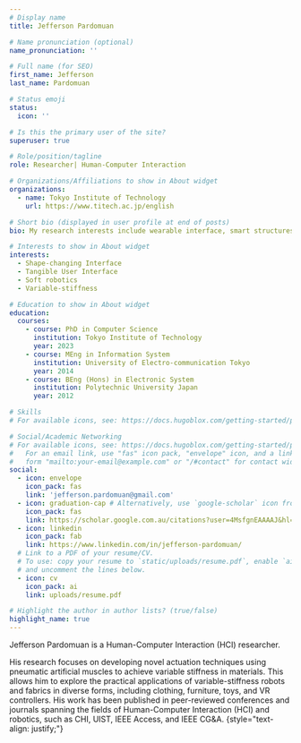 ```yaml
---
# Display name
title: Jefferson Pardomuan

# Name pronunciation (optional)
name_pronunciation: ''

# Full name (for SEO)
first_name: Jefferson
last_name: Pardomuan

# Status emoji
status:
  icon: ''

# Is this the primary user of the site?
superuser: true

# Role/position/tagline
role: Researcher| Human-Computer Interaction

# Organizations/Affiliations to show in About widget
organizations:
  - name: Tokyo Institute of Technology
    url: https://www.titech.ac.jp/english

# Short bio (displayed in user profile at end of posts)
bio: My research interests include wearable interface, smart structures and robotics.

# Interests to show in About widget
interests:
  - Shape-changing Interface
  - Tangible User Interface
  - Soft robotics
  - Variable-stiffness

# Education to show in About widget
education:
  courses:
    - course: PhD in Computer Science
      institution: Tokyo Institute of Technology
      year: 2023
    - course: MEng in Information System
      institution: University of Electro-communication Tokyo
      year: 2014
    - course: BEng (Hons) in Electronic System
      institution: Polytechnic University Japan 
      year: 2012

# Skills
# For available icons, see: https://docs.hugoblox.com/getting-started/page-builder/#icons

# Social/Academic Networking
# For available icons, see: https://docs.hugoblox.com/getting-started/page-builder/#icons
#   For an email link, use "fas" icon pack, "envelope" icon, and a link in the
#   form "mailto:your-email@example.com" or "/#contact" for contact widget.
social:
  - icon: envelope
    icon_pack: fas
    link: 'jefferson.pardomuan@gmail.com'
  - icon: graduation-cap # Alternatively, use `google-scholar` icon from `ai` icon pack
    icon_pack: fas
    link: https://scholar.google.com.au/citations?user=4MsfgnEAAAAJ&hl=en&oi=ao
  - icon: linkedin
    icon_pack: fab
    link: https://www.linkedin.com/in/jefferson-pardomuan/
  # Link to a PDF of your resume/CV.
  # To use: copy your resume to `static/uploads/resume.pdf`, enable `ai` icons in `params.yaml`,
  # and uncomment the lines below.
  - icon: cv
    icon_pack: ai
    link: uploads/resume.pdf

# Highlight the author in author lists? (true/false)
highlight_name: true
---
```


Jefferson Pardomuan is a Human-Computer Interaction (HCI) researcher.

His research focuses on developing novel actuation techniques using pneumatic artificial muscles to achieve variable stiffness in materials. This allows him to explore the practical applications of variable-stiffness robots and fabrics in diverse forms, including clothing, furniture, toys, and VR controllers. His work has been published in peer-reviewed conferences and journals spanning the fields of Human-Computer Interaction (HCI) and robotics, such as CHI, UIST, IEEE Access, and IEEE CG&A.
{style="text-align: justify;"}
